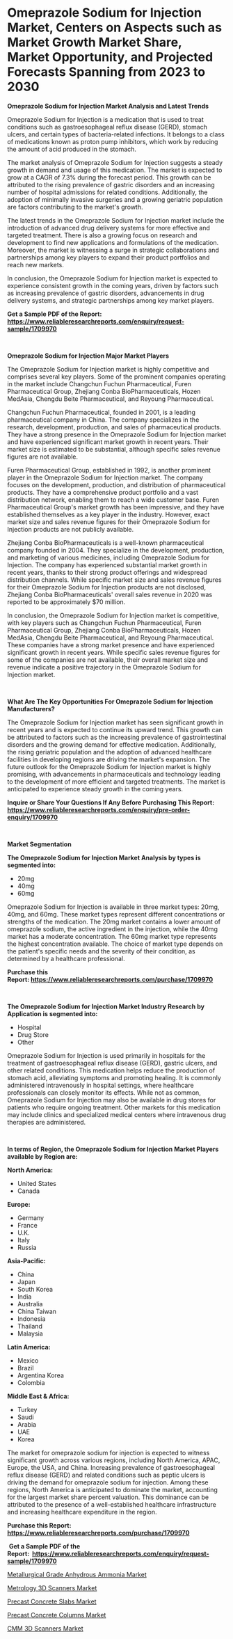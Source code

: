 <p><h1>Omeprazole Sodium for Injection Market, Centers on Aspects such as Market Growth Market Share, Market Opportunity, and Projected Forecasts Spanning from 2023 to 2030</h1></p><p><strong>Omeprazole Sodium for Injection Market Analysis and Latest Trends</strong></p>
<p><p>Omeprazole Sodium for Injection is a medication that is used to treat conditions such as gastroesophageal reflux disease (GERD), stomach ulcers, and certain types of bacteria-related infections. It belongs to a class of medications known as proton pump inhibitors, which work by reducing the amount of acid produced in the stomach.</p><p>The market analysis of Omeprazole Sodium for Injection suggests a steady growth in demand and usage of this medication. The market is expected to grow at a CAGR of 7.3% during the forecast period. This growth can be attributed to the rising prevalence of gastric disorders and an increasing number of hospital admissions for related conditions. Additionally, the adoption of minimally invasive surgeries and a growing geriatric population are factors contributing to the market's growth.</p><p>The latest trends in the Omeprazole Sodium for Injection market include the introduction of advanced drug delivery systems for more effective and targeted treatment. There is also a growing focus on research and development to find new applications and formulations of the medication. Moreover, the market is witnessing a surge in strategic collaborations and partnerships among key players to expand their product portfolios and reach new markets.</p><p>In conclusion, the Omeprazole Sodium for Injection market is expected to experience consistent growth in the coming years, driven by factors such as increasing prevalence of gastric disorders, advancements in drug delivery systems, and strategic partnerships among key market players.</p></p>
<p><strong>Get a Sample PDF of the Report:&nbsp; <a href="https://www.reliableresearchreports.com/enquiry/request-sample/1709970">https://www.reliableresearchreports.com/enquiry/request-sample/1709970</a></strong></p>
<p>&nbsp;</p>
<p><strong>Omeprazole Sodium for Injection Major Market Players</strong></p>
<p><p>The Omeprazole Sodium for Injection market is highly competitive and comprises several key players. Some of the prominent companies operating in the market include Changchun Fuchun Pharmaceutical, Furen Pharmaceutical Group, Zhejiang Conba BioPharmaceuticals, Hozen MedAsia, Chengdu Beite Pharmaceutical, and Reyoung Pharmaceutical.</p><p>Changchun Fuchun Pharmaceutical, founded in 2001, is a leading pharmaceutical company in China. The company specializes in the research, development, production, and sales of pharmaceutical products. They have a strong presence in the Omeprazole Sodium for Injection market and have experienced significant market growth in recent years. Their market size is estimated to be substantial, although specific sales revenue figures are not available.</p><p>Furen Pharmaceutical Group, established in 1992, is another prominent player in the Omeprazole Sodium for Injection market. The company focuses on the development, production, and distribution of pharmaceutical products. They have a comprehensive product portfolio and a vast distribution network, enabling them to reach a wide customer base. Furen Pharmaceutical Group's market growth has been impressive, and they have established themselves as a key player in the industry. However, exact market size and sales revenue figures for their Omeprazole Sodium for Injection products are not publicly available.</p><p>Zhejiang Conba BioPharmaceuticals is a well-known pharmaceutical company founded in 2004. They specialize in the development, production, and marketing of various medicines, including Omeprazole Sodium for Injection. The company has experienced substantial market growth in recent years, thanks to their strong product offerings and widespread distribution channels. While specific market size and sales revenue figures for their Omeprazole Sodium for Injection products are not disclosed, Zhejiang Conba BioPharmaceuticals' overall sales revenue in 2020 was reported to be approximately $70 million.</p><p>In conclusion, the Omeprazole Sodium for Injection market is competitive, with key players such as Changchun Fuchun Pharmaceutical, Furen Pharmaceutical Group, Zhejiang Conba BioPharmaceuticals, Hozen MedAsia, Chengdu Beite Pharmaceutical, and Reyoung Pharmaceutical. These companies have a strong market presence and have experienced significant growth in recent years. While specific sales revenue figures for some of the companies are not available, their overall market size and revenue indicate a positive trajectory in the Omeprazole Sodium for Injection market.</p></p>
<p>&nbsp;</p>
<p><strong>What Are The Key Opportunities For Omeprazole Sodium for Injection Manufacturers?</strong></p>
<p><p>The Omeprazole Sodium for Injection market has seen significant growth in recent years and is expected to continue its upward trend. This growth can be attributed to factors such as the increasing prevalence of gastrointestinal disorders and the growing demand for effective medication. Additionally, the rising geriatric population and the adoption of advanced healthcare facilities in developing regions are driving the market's expansion. The future outlook for the Omeprazole Sodium for Injection market is highly promising, with advancements in pharmaceuticals and technology leading to the development of more efficient and targeted treatments. The market is anticipated to experience steady growth in the coming years.</p></p>
<p><strong>Inquire or Share Your Questions If Any Before Purchasing This Report: <a href="https://www.reliableresearchreports.com/enquiry/pre-order-enquiry/1709970">https://www.reliableresearchreports.com/enquiry/pre-order-enquiry/1709970</a></strong></p>
<p>&nbsp;</p>
<p><strong>Market Segmentation</strong></p>
<p><strong>The Omeprazole Sodium for Injection Market Analysis by types is segmented into:</strong></p>
<p><ul><li>20mg</li><li>40mg</li><li>60mg</li></ul></p>
<p><p>Omeprazole Sodium for Injection is available in three market types: 20mg, 40mg, and 60mg. These market types represent different concentrations or strengths of the medication. The 20mg market contains a lower amount of omeprazole sodium, the active ingredient in the injection, while the 40mg market has a moderate concentration. The 60mg market type represents the highest concentration available. The choice of market type depends on the patient's specific needs and the severity of their condition, as determined by a healthcare professional.</p></p>
<p><strong>Purchase this Report:&nbsp;<a href="https://www.reliableresearchreports.com/purchase/1709970">https://www.reliableresearchreports.com/purchase/1709970</a></strong></p>
<p>&nbsp;</p>
<p><strong>The Omeprazole Sodium for Injection Market Industry Research by Application is segmented into:</strong></p>
<p><ul><li>Hospital</li><li>Drug Store</li><li>Other</li></ul></p>
<p><p>Omeprazole Sodium for Injection is used primarily in hospitals for the treatment of gastroesophageal reflux disease (GERD), gastric ulcers, and other related conditions. This medication helps reduce the production of stomach acid, alleviating symptoms and promoting healing. It is commonly administered intravenously in hospital settings, where healthcare professionals can closely monitor its effects. While not as common, Omeprazole Sodium for Injection may also be available in drug stores for patients who require ongoing treatment. Other markets for this medication may include clinics and specialized medical centers where intravenous drug therapies are administered.</p></p>
<p>&nbsp;</p>
<p><strong>In terms of Region, the Omeprazole Sodium for Injection Market Players available by Region are:</strong></p>
<p>
    <p> <strong> North America: </strong>
        <ul>
            <li>United States</li>
            <li>Canada</li>
        </ul>
        </p> 
    <p> <strong> Europe: </strong>
        <ul>
            <li>Germany</li>
            <li>France</li>
            <li>U.K.</li>
            <li>Italy</li>
            <li>Russia</li>
        </ul>
        </p> 
    <p> <strong> Asia-Pacific: </strong>
        <ul>
            <li>China</li>
            <li>Japan</li>
            <li>South Korea</li>
            <li>India</li>
            <li>Australia</li>
            <li>China Taiwan</li>
            <li>Indonesia</li>
            <li>Thailand</li>
            <li>Malaysia</li>
        </ul>
        </p> 
    <p> <strong> Latin America: </strong>
        <ul>
            <li>Mexico</li>
            <li>Brazil</li>
            <li>Argentina Korea</li>
            <li>Colombia</li>
        </ul>
        </p> 
    <p> <strong> Middle East & Africa: </strong>
        <ul>
            <li>Turkey</li>
            <li>Saudi</li>
            <li>Arabia</li>
            <li>UAE</li>
            <li>Korea</li>
        </ul>
    </p>
    </p>
<p><p>The market for omeprazole sodium for injection is expected to witness significant growth across various regions, including North America, APAC, Europe, the USA, and China. Increasing prevalence of gastroesophageal reflux disease (GERD) and related conditions such as peptic ulcers is driving the demand for omeprazole sodium for injection. Among these regions, North America is anticipated to dominate the market, accounting for the largest market share percent valuation. This dominance can be attributed to the presence of a well-established healthcare infrastructure and increasing healthcare expenditure in the region.</p></p>
<p><strong>Purchase this Report: <a href="https://www.reliableresearchreports.com/purchase/1709970">https://www.reliableresearchreports.com/purchase/1709970</a></strong></p>
<p>&nbsp;<strong>Get a Sample PDF of the Report:&nbsp;&nbsp;<a href="https://www.reliableresearchreports.com/enquiry/request-sample/1709970">https://www.reliableresearchreports.com/enquiry/request-sample/1709970</a></strong></p>
<p><strong></strong></p>
<p><p><a href="https://github.com/scarol104/Market-Research-Report-List-1/blob/main/metallurgical-grade-anhydrous-ammonia-market.md">Metallurgical Grade Anhydrous Ammonia Market</a></p><p><a href="https://medium.com/@poem.snap.phase/metrology-3d-scanners-market-research-report-its-history-and-forecast-2023-to-2030-e8517ac2332c">Metrology 3D Scanners Market</a></p><p><a href="https://www.linkedin.com/pulse/precast-concrete-slabs-market-share-amp-new-trends-analysis-report-smjwe/">Precast Concrete Slabs Market</a></p><p><a href="https://www.linkedin.com/pulse/precast-concrete-columns-market-size-share-amp-trends-fueje/">Precast Concrete Columns Market</a></p><p><a href="https://medium.com/@late.bean.frame/cmm-3d-scanners-market-report-reveals-the-latest-trends-and-growth-opportunities-of-this-market-8c9c0c237127">CMM 3D Scanners Market</a></p></p>